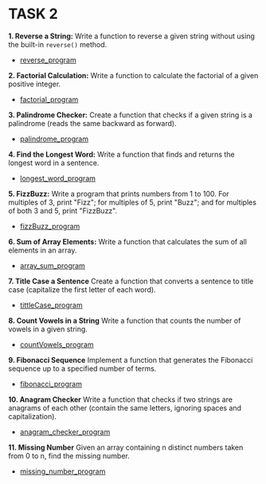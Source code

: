 # TASK 2

**1. Reverse a String:**
Write a function to reverse a given string without using the built-in `reverse()` method.

- [reverse_program]('./1.string_reverse.js)

**2. Factorial Calculation:**
Write a function to calculate the factorial of a given positive integer.

- [factorial_program]('./2.factorial.js')

**3. Palindrome Checker:**
Create a function that checks if a given string is a palindrome (reads the same backward as forward).

- [palindrome_program]('./3.palindrome.js)

**4. Find the Longest Word:**
Write a function that finds and returns the longest word in a sentence.

- [longest_word_program]('./4.longest_word.js)

**5. FizzBuzz:**
Write a program that prints numbers from 1 to 100. For multiples of 3, print "Fizz"; for multiples of 5, print "Buzz"; and for multiples of both 3 and 5, print "FizzBuzz".

- [fizzBuzz_program]('./5.fizzBuzz.js)

**6. Sum of Array Elements:**
Write a function that calculates the sum of all elements in an array.

- [array_sum_program]('./6.arraySum.js)

**7. Title Case a Sentence**
Create a function that converts a sentence to title case (capitalize the first letter of each word).

- [tittleCase_program]('./7.titleCase.js)

**8. Count Vowels in a String**
Write a function that counts the number of vowels in a given string.

- [countVowels_program]('./8.countVowels.js)

**9. Fibonacci Sequence**
Implement a function that generates the Fibonacci sequence up to a specified number of terms.

- [fibonacci_program]('./9.fibonacci.js)

**10. Anagram Checker**
Write a function that checks if two strings are anagrams of each other (contain the same letters, ignoring spaces and capitalization).

- [anagram_checker_program]('./10.anagramChecker.js)

**11. Missing Number**
Given an array containing n distinct numbers taken from 0 to n, find the missing number.

- [missing_number_program]('./11.missingNumber.js)
